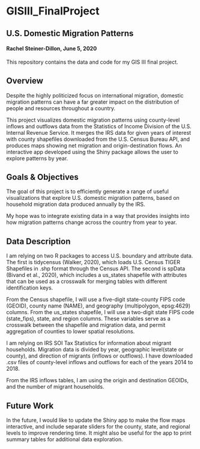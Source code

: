 # GISIII_FinalProject  
## U.S. Domestic Migration Patterns
#### Rachel Steiner-Dillon, June 5, 2020  

This repository contains the data and code for my GIS III final project.  

## Overview  
Despite the highly politicized focus on international migration, domestic migration patterns can have a far greater impact on the distribution of people and resources throughout a country.  

This project visualizes domestic migration patterns using county-level inflows and outflows data from the Statistics of Income Division of the U.S. Internal Revenue Service. It merges the IRS data for given years of interest with county shapefiles downloaded from the U.S. Census Bureau API, and produces maps showing net migration and origin-destination flows. An interactive app developed using the Shiny package allows the user to explore patterns by year.   

## Goals & Objectives  
The goal of this project is to efficiently generate a range of useful visualizations that explore U.S. domestic migration patterns, based on household migration data produced annually by the IRS.  

My hope was to integrate existing data in a way that provides insights into how migration patterns change across the country from year to year.   

## Data Description  
I am relying on two R packages to access U.S. boundary and attribute data. The first is tidycensus (Walker, 2020), which loads U.S. Census TIGER Shapefiles in .shp format through the Census API. The second is spData (Bivand et al., 2020), which includes a us_states shapefile with attributes that can be used as a crosswalk for merging tables with different identification keys.  

From the Census shapefile, I will use a five-digit state-county FIPS code (GEOID), county name (NAME), and geography (multipolygon, epsg:4629) columns. From the us_states shapefile, I will use a two-digit state FIPS code (state_fips), state, and region columns. These variables serve as a crosswalk between the shapefile and migration data, and permit aggregation of counties to lower spatial resolutions.  

I am relying on IRS SOI Tax Statistics for information about migrant households. Migration data is divided by year, geographic level(state or county), and direction of migrants (inflows or outflows). I have downloaded .csv files of county-level inflows and outflows for each of the years 2014 to 2018.  

From the IRS inflows tables, I am using the origin and destination GEOIDs, and the number of migrant households.    

## Future Work
In the future, I would like to update the Shiny app to make the flow maps interactive, and include separate sliders for the county, state, and regional levels to improve rendering time. It might also be useful for the app to print summary tables for additional data exploration.  

